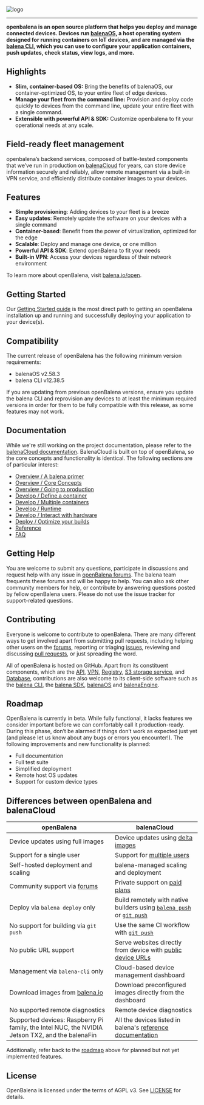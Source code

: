 ![logo](https://raw.githubusercontent.com/balena-io/open-balena/docs/assets/openbalena-logo.svg)

---

**openbalena is an open source platform that helps you deploy and manage connected devices. Devices run
[balenaOS][balena-os-website], a host operating system designed for running
containers on IoT devices, and are managed via the [balena CLI][balena-cli],
which you can use to configure your application containers, push updates, check
status, view logs, and more.**

## Highlights
* **Slim, container-based OS:** Bring the benefits of balenaOS, our container-optimized OS, to your entire fleet of edge devices.
* **Manage your fleet from the command line:** Provision and deploy code quickly to devices from the command line, update your entire fleet with a single command.
* **Extensible with powerful API & SDK:** Customize openbalena to fit your operational needs at any scale.

## Field-ready fleet management

openbalena’s backend services, composed of battle-tested components that we’ve run in production on [balenaCloud][balena-cloud-website]
for years, can store device information securely and reliably, allow remote
management via a built-in VPN service, and efficiently distribute container
images to your devices.

## Features

- **Simple provisioning**: Adding devices to your fleet is a breeze
- **Easy updates**: Remotely update the software on your devices with a single command
- **Container-based**: Benefit from the power of virtualization, optimized for the edge
- **Scalable**: Deploy and manage one device, or one million
- **Powerful API & SDK**: Extend openBalena to fit your needs
- **Built-in VPN**: Access your devices regardless of their network environment

To learn more about openBalena, visit [balena.io/open][open-balena-website].

## Getting Started

Our [Getting Started guide][getting-started] is the most direct path to getting
an openBalena installation up and running and successfully deploying your
application to your device(s).

## Compatibility

The current release of openBalena has the following minimum version requirements:

- balenaOS v2.58.3
- balena CLI v12.38.5

If you are updating from previous openBalena versions, ensure you update the balena
CLI and reprovision any devices to at least the minimum required versions in order
for them to be fully compatible with this release, as some features may not work.


## Documentation

While we're still working on the project documentation, please refer to the
[balenaCloud documentation][documentation]. BalenaCloud is built on top of
openBalena, so the core concepts and functionality is identical. The following
sections are of particular interest:

- [Overview / A balena primer](https://balena.io/docs/learn/welcome/primer)
- [Overview / Core Concepts](https://balena.io/docs/learn/welcome/concepts)
- [Overview / Going to production](https://balena.io/docs/learn/welcome/production-plan)
- [Develop / Define a container](https://balena.io/docs/learn/develop/dockerfile)
- [Develop / Multiple containers](https://balena.io/docs/learn/develop/multicontainer)
- [Develop / Runtime](https://balena.io/docs/learn/develop/runtime)
- [Develop / Interact with hardware](https://balena.io/docs/learn/develop/hardware)
- [Deploy / Optimize your builds](https://balena.io/docs/learn/deploy/build-optimization)
- [Reference](https://balena.io/docs/reference)
- [FAQ](https://balena.io/docs/faq/troubleshooting/faq)


## Getting Help

You are welcome to submit any questions, participate in discussions and request
help with any issue in [openBalena forums][forums]. The balena team frequents
these forums and will be happy to help. You can also ask other community members
for help, or contribute by answering questions posted by fellow openBalena users.
Please do not use the issue tracker for support-related questions.


## Contributing

Everyone is welcome to contribute to openBalena. There are many different ways
to get involved apart from submitting pull requests, including helping other
users on the [forums][forums], reporting or triaging [issues][issue-tracker],
reviewing and discussing [pull requests][pulls], or just spreading the word.

All of openBalena is hosted on GitHub. Apart from its constituent components,
which are the [API][open-balena-api], [VPN][open-balena-vpn], [Registry][open-balena-registry],
[S3 storage service][open-balena-s3], and [Database][open-balena-db], contributions
are also welcome to its client-side software such as the [balena CLI][balena-cli],
the [balena SDK][balena-sdk], [balenaOS][balena-os] and [balenaEngine][balena-engine].


## Roadmap

OpenBalena is currently in beta. While fully functional, it lacks features we
consider important before we can comfortably call it production-ready. During
this phase, don’t be alarmed if things don’t work as expected just yet (and
please let us know about any bugs or errors you encounter!). The following
improvements and new functionality is planned:

- Full documentation
- Full test suite
- Simplified deployment
- Remote host OS updates
- Support for custom device types


## Differences between openBalena and balenaCloud

| openBalena                                          | balenaCloud                                                                                                                                                                                                                                                             |
| -----                                               | ----                                                                                                                                                                                                                                                                    |
| Device updates using full images                    | Device updates using [delta images](https://www.balena.io/docs/learn/deploy/delta/)                                                                                                                                                                                     |
| Support for a single user                           | Support for [multiple users](https://www.balena.io/docs/learn/manage/account/#application-members)                                                                                                                                                                      |
| Self-hosted deployment and scaling                  | balena-managed scaling and deployment |
| Community support via [forums][forums]              | Private support on [paid plans](https://www.balena.io/pricing/)                                                                                                                                           |
| Deploy via `balena deploy` only                     | Build remotely with native builders using [`balena push`](https://www.balena.io/docs/learn/deploy/deployment/#balena-push) or  [`git push`](https://www.balena.io/docs/learn/deploy/deployment/#git-push) |
| No support for building via `git push`              | Use the same CI workflow with [`git push`](https://www.balena.io/docs/learn/deploy/deployment/#git-push)                                                                                                  |
| No public URL support                               | Serve websites directly from device with [public device URLs](https://www.balena.io/docs/learn/manage/actions/#enable-public-device-url)                                                                  |
| Management via `balena-cli` only                    | Cloud-based device management dashboard                                                                                                                                                                   |
| Download images from [balena.io][balena-os-website] | Download preconfigured images directly from the dashboard                                                                                                                                                 |
| No supported remote diagnostics                     | Remote device diagnostics                                                                                                                                                                                 |
| Supported devices: Raspberry Pi family, the Intel NUC, the NVIDIA Jetson TX2, and the balenaFin | All the devices listed in balena's [reference documentation](https://www.balena.io/docs/reference/hardware/devices/)   |

Additionally, refer back to the [roadmap](#roadmap) above for planned but not yet implemented features.


## License

OpenBalena is licensed under the terms of AGPL v3. See [LICENSE](LICENSE) for details.


[balena-cli]: https://github.com/balena-io/balena-cli
[balena-cloud-website]: https://balena.io/cloud
[balena-engine]: https://github.com/balena-os/balena-engine
[balena-os-website]: https://balena.io/os
[balena-os]: https://github.com/balena-os/meta-balena
[balena-sdk]: https://github.com/balena-io/balena-sdk
[documentation]: https://balena.io/docs/learn/welcome/introduction/
[forums]: https://forums.balena.io/c/open-balena
[getting-started]: https://balena.io/open/docs/getting-started
[issue-tracker]: https://github.com/balena-io/open-balena/issues
[open-balena-api]: https://github.com/balena-io/open-balena-api
[open-balena-db]: https://github.com/balena-io/open-balena-db
[open-balena-registry]: https://github.com/balena-io/open-balena-registry
[open-balena-s3]: https://github.com/balena-io/open-balena-s3
[open-balena-vpn]: https://github.com/balena-io/open-balena-vpn
[open-balena-website]: https://balena.io/open
[pulls]: https://github.com/balena-io/open-balena/pulls
